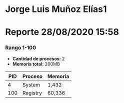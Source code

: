 # Jorge Luis Muñoz Elías1
# Reporte 28/08/2020 15:58
### Rango 1-100  
- **Cantidad de procesos:** 2 
- **Memoria total:** 200MB 

| PID  | Proceso         | Memoria |  
|------|-----------------|---------|    
| 4    | System          | 1,432   |  
| 100  | Registry        | 60,336  |  
